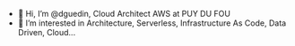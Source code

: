 - 👋 Hi, I’m @dguedin, Cloud Architect AWS at PUY DU FOU
- 👀 I’m interested in Architecture, Serverless, Infrastructure As Code, Data Driven, Cloud... 

<!---
dguedin/dguedin is a ✨ special ✨ repository because its `README.md` (this file) appears on your GitHub profile.
You can click the Preview link to take a look at your changes.
--->
